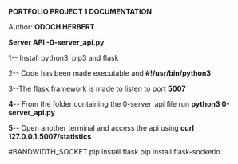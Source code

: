 **PORTFOLIO PROJECT 1 DOCUMENTATION**

Author: **ODOCH HERBERT**

**Server API -0-server_api.py**

1-- Install python3, pip3 and flask

2-- Code has been made executable and  **#!/usr/bin/python3**

3--The flask framework is made to listen to port **5007**

**4**-- From the folder containing the 0-server_api file run **python3 0-server_api.py**

**5**-- Open another terminal and access the api using **curl 127.0.0.1:5007/statistics**



#BANDWIDTH_SOCKET
pip install flask
pip install flask-socketio

